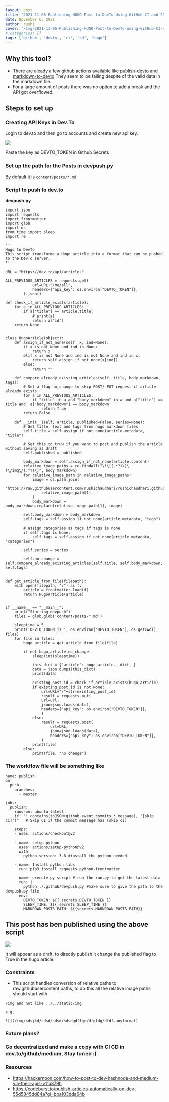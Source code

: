 ```yaml
---
layout: post
title: "2021 11 06 Publishing HUGO Post to DevTo Using GitHub CI and CD Pipeline"
date: November 6, 2021
author: rushi
cover: '/img/2021-11-06-Publishing-HUGO-Post-to-DevTo-using-GitHub-CI-and-CD-Pipeline/cover.png'
# categories: []
tags: ['github', 'devto', 'ci', 'cd', 'hugo']
---
```


## Why this tool?

- There are aleady a few github actions available like [publish-devto](https://github.com/sinedied/publish-devto) and [markdown-to-devto](https://pypi.org/project/markdown-to-devto/) They seem to be failing despite of the valid data in the markdown file.  
- For a large amount of posts there was no option to add a break and the API got overflowed.

## Steps to set up

### Creating API Keys in Dev.To

Login to dev.to and then go to accounts and create new api key.

![](/img/2021-11-06-Publishing-HUGO-Post-to-DevTo-using-GitHub-CI-and-CD-Pipeline/2021-11-06-11-34-01.png)

Paste the key as DEVTO_TOKEN in Github Secrets 

### Set up the path for the Posts in devpush.py

By default it is `content/posts/*.md`



### Script to push to dev.to 

**devpush.py**

```
import json
import requests
import frontmatter
import glob
import os
from time import sleep
import re

'''
Hugo to DevTo
This script transforms a Hugo article into a format that can be pushed to the DevTo server.
'''

URL = "https://dev.to/api/articles"

ALL_PREVIOUS_ARTICLES = requests.get(
            url=URL+"/me/all",
            headers={"api_key": os.environ["DEVTO_TOKEN"]},
        ).json()

def check_if_article_exists(article):
    for a in ALL_PREVIOUS_ARTICLES:
        if a["title"] == article.title:
            # print(a)
            return a['id']
    return None


class HugoArticle(object):
    def assign_if_not_none(self, x, ind=None):
        if x is not None and ind is None:
            return x
        elif x is not None and ind is not None and ind in x:
            return self.assign_if_not_none(x[ind])
        else:
            return ""
    
    def compare_already_existing_articles(self, title, body_markdown, tags):
        # Set a flag no_change to skip POST/ PUT request if article already exists
        for a in ALL_PREVIOUS_ARTICLES:
            if "title" in a and "body_markdown" in a and a["title"] == title and  a["body_markdown"] == body_markdown:
                return True
        return False

    def __init__(self, article, published=False, series=None):
        # Get title, text and tags from hugo markdown files
        self.title = self.assign_if_not_none(article.metadata, "title")

        # Set this to truw if you want to post and publish the article without saving as draft
        self.published = published

        body_markdown = self.assign_if_not_none(article.content)
        relative_image_paths = re.findall("\!\[(.*?)\]\(\/img\/(.*?)\)", body_markdown)
        for relative_image_path in relative_image_paths:
            image = os.path.join(
                "https://raw.githubusercontent.com/rushichaudhari/rushichaudhari.github.io/main/static/img",
                relative_image_path[1],
            )
            body_markdown = body_markdown.replace(relative_image_path[1], image)

        self.body_markdown = body_markdown
        self.tags = self.assign_if_not_none(article.metadata, "tags")

        # assign categories as tags if tags is none
        if self.tags is None:
            self.tags = self.assign_if_not_none(article.metadata, "categories")

        self.series = series

        self.no_change = self.compare_already_existing_articles(self.title, self.body_markdown, self.tags)


def get_article_from_file(filepath):
    with open(filepath, "r") as f:
        article = frontmatter.load(f)
        return HugoArticle(article)


if __name__ == "__main__":
    print("Starting devpush")
    files = glob.glob('content/posts/*.md')

    sleeptime = 5
    print('DEVTO_TOKEN is ', os.environ["DEVTO_TOKEN"], os.getcwd(), files)
    for file in files:
        hugo_article = get_article_from_file(file)

        if not hugo_article.no_change:
            sleep(int(sleeptime))

            this_dict = {"article": hugo_article.__dict__}
            data = json.dumps(this_dict)
            print(data) 

            existing_post_id = check_if_article_exists(hugo_article)
            if existing_post_id is not None:
                url=URL+"/"+str(existing_post_id)
                result = requests.put(
                url=url,
                json=json.loads(data),
                headers={"api_key": os.environ["DEVTO_TOKEN"]},
                )
            else:
                result = requests.post(
                    url=URL,
                    json=json.loads(data),
                    headers={"api_key": os.environ["DEVTO_TOKEN"]},
                )
            print(file)
        else:
            print(file, "no change")
```


### The workflow file will be something like 

```
name: publish
on:
  push:
    branches:
      - master

jobs:
  publish:
    runs-on: ubuntu-latest
    if: "! contains(toJSON(github.event.commits.*.message), '[skip ci]')"   # Skip CI if the commit message has [skip ci]

    steps:
    - uses: actions/checkout@v2

    - name: setup python
      uses: actions/setup-python@v2
      with:
        python-version: 3.8 #install the python needed
    
    - name: Install python libs
      run: pip3 install requests python-frontmatter

    - name: execute py script # run the run.py to get the latest data
      run: |
        python ./.github/devpush.py #make sure to give the path to the devpush.py file
      env:
        DEVTO_TOKEN: ${{ secrets.DEVTO_TOKEN }}
        SLEEP_TIME: ${{ secrets.SLEEP_TIME }}
        MARKDOWN_POSTS_PATH: ${{secrets.MARKDOWN_POSTS_PATH}}
```

## This post has ben published using the above script

![](/img/2021-11-06-Publishing-HUGO-Post-to-DevTo-using-GitHub-CI-and-CD-Pipeline/2021-11-06-11-54-11.png)


It will appear as a draft, to directly publish it change the published flag to True in the hugo article.


### Constraints
- This script handles conversion of relative paths to raw.githubusercontent paths, to do this all the relative image paths should start with 

```
/img and not like ../../static/img

e.g. 

![](/img/sdsjkd/sdsd/sdsd/sdsdgdffgd/dfgfdg/dfdf.anyformat)
```

### Future plans?
### Go decentralized and make a copy with CI CD in dev.to/github/medium, Stay tuned :) 

### Resources
- https://hackernoon.com/how-to-post-to-dev-hashnode-and-medium-via-their-apis-v11u379h
- https://codeburst.io/publish-articles-automatically-on-dev-55d5845dd84a?gi=bba103dda64b